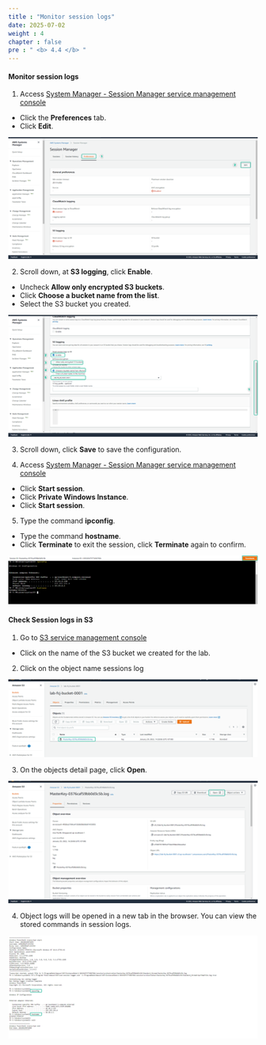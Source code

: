 ```yaml
---
title : "Monitor session logs"
date: 2025-07-02
weight : 4
chapter : false
pre : " <b> 4.4 </b> "
---
```


#### Monitor session logs

1. Access [System Manager - Session Manager service management console](https://console.aws.amazon.com/systems-manager/session-manager)
  + Click the **Preferences** tab.
  + Click **Edit**.
  
![S3](/images/4.s3/010-s3.png)

2. Scroll down, at **S3 logging**, click **Enable**.
  + Uncheck **Allow only encrypted S3 buckets**.
  + Click **Choose a bucket name from the list**.
  + Select the S3 bucket you created.
  
![S3](/images/4.s3/011-s3.png)

3. Scroll down, click **Save** to save the configuration.

4. Access [System Manager - Session Manager service management console](https://console.aws.amazon.com/systems-manager/session-manager)
  + Click **Start session**.
  + Click **Private Windows Instance**.
  + Click **Start session**.

5. Type the command **ipconfig**.
  + Type the command **hostname**.
  + Click **Terminate** to exit the session, click **Terminate** again to confirm.

![S3](/images/4.s3/012-s3.png)


#### Check **Session logs** in **S3**

1. Go to [S3 service management console](https://s3.console.aws.amazon.com/s3/home)
  + Click on the name of the S3 bucket we created for the lab.

2. Click on the object name sessions log

![S3](/images/4.s3/013-s3.png)

3. On the objects detail page, click **Open**.

![S3](/images/4.s3/014-s3.png)

4. Object logs will be opened in a new tab in the browser. You can view the stored commands in session logs.

![S3](/images/4.s3/015-s3.png)